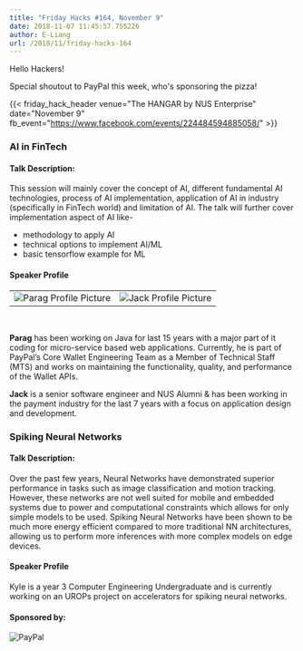 ```yaml
---
title: "Friday Hacks #164, November 9"
date: 2018-11-07 11:45:57.755226
author: E-Liang
url: /2018/11/friday-hacks-164
---
```


Hello Hackers!

Special shoutout to PayPal this week, who's sponsoring the pizza!

{{< friday_hack_header
    venue="The HANGAR by NUS Enterprise"
    date="November 9"
    fb_event="https://www.facebook.com/events/224484594885058/" >}}


### AI in FinTech

#### Talk Description:

This session will mainly cover the concept of AI, different fundamental AI technologies, process of AI implementation, application of AI in industry  (specifically in FinTech world) and limitation of AI. The talk will further cover implementation aspect of AI like-

* methodology to apply AI
* technical options to implement AI/ML
* basic tensorflow example for ML

#### Speaker Profile

|                                                                |                                                              |
| :------------------------------------------------------------- | :----------------------------------------------------------- |
| ![Parag Profile Picture](/img/2018/11/PayPal_ParagProfile.jpg) | ![Jack Profile Picture](/img/2018/11/PayPal_JackProfile.jpg) |

<br>

**Parag** has been working on Java for last 15 years with a major part of it coding for micro-service based web applications. Currently, he is part of PayPal’s Core Wallet Engineering Team as a Member of Technical Staff (MTS) and works on maintaining the functionality, quality, and performance of the Wallet APIs.

**Jack** is a senior software engineer and NUS Alumni & has been working in the payment industry for the last 7 years with a focus on application design and development.


### Spiking Neural Networks

#### Talk Description:

Over the past few years, Neural Networks have demonstrated superior performance in tasks such as image classification and motion tracking. However, these networks are not well suited for mobile and embedded systems due to power and computational constraints which allows for only simple models to be used. Spiking Neural Networks have been shown to be much more energy efficient compared to more traditional NN architectures, allowing us to perform more inferences with more complex models on edge devices.

#### Speaker Profile

Kyle is a year 3 Computer Engineering Undergraduate and is currently working on an UROPs project on accelerators for spiking neural networks.

#### Sponsored by:

<img class="fh-sponsor" src="/img/2018/09/paypal_logo.jpg" alt="PayPal" />
